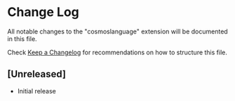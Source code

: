 # Change Log

All notable changes to the "cosmoslanguage" extension will be documented in this file.

Check [Keep a Changelog](http://keepachangelog.com/) for recommendations on how to structure this file.

## [Unreleased]

- Initial release